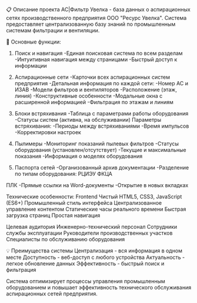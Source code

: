 📋 Описание проекта
AC|Фильтр Увелка - база данных о аспирационных сетях производственного предприятия ООО "Ресурс Увелка". Система предоставляет централизованную базу знаний по промышленным системам фильтрации и вентиляции.

🎯 Основные функции:

1. Поиск и навигация
-Единая поисковая система по всем разделам
-Интуитивная навигация между страницами
-Быстрый доступ к информации

2. Аспирационные сети
-Карточки всех аспирационных систем предприятия
-Детальная информация по каждой сети:
-Номер АС и ИЗАВ
-Модели фильтров и вентиляторов
-Расположение (этаж, линия)
-Конструктивные особенности
-Модальные окна с расширенной информацией
-Фильтрация по этажам и линиям

3. Блоки встряхивания
-Таблица с параметрами работы оборудования
-Статусы систем (активна, на обслуживании)
Параметры встряхивания:
-Периоды между встряхиваниями
-Время импульсов
-Корректировки настроек

4. Пылимеры
-Мониторинг показаний пылевых фильтров
-Статусы оборудования (установлен/отсутствует)
-Текущие и максимальные показания
-Информация о моделях оборудования

5. Паспорта сетей
-Организованный архив документации
-Разделение по типам оборудования:
    РЦИЭУ
    ФКЦА

ПЛК
-Прямые ссылки на Word-документы
-Открытие в новых вкладках

Технические особенности:
Frontend
Чистый HTML5, CSS3, JavaScript (ES6+)
Промышленный стиль интерфейса
Централизованное управление контентом
Статические часы реального времени
Быстрая загрузка страниц
Простая навигация

Целевая аудитория
Инженерно-технический персонал
Сотрудники службы эксплуатации
Руководители производственных участков
Специалисты по обслуживанию оборудования

💡 Преимущества системы
Централизация - вся информация в одном месте
Доступность - веб-доступ с любого устройства
Актуальность - легкое обновление данных
Эффективность - быстрый поиск и фильтрация

Система оптимизирует процессы управления промышленным оборудованием и повышает эффективность технического обслуживания аспирационных сетей предприятия.